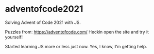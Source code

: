 # adventofcode2021
Solving Advent of Code 2021 with JS.

Puzzles from: https://adventofcode.com/
Heckin open the site and try it yourself!

Started learning JS more or less just now.
Yes, I know, I'm getting help.
